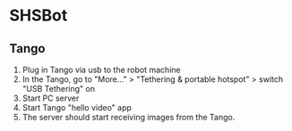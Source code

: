 # SHSBot

## Tango

1. Plug in Tango via usb to the robot machine
2. In the Tango, go to "More..." > "Tethering & portable hotspot" > switch "USB Tethering" on
3. Start PC server
4. Start Tango "hello video" app
5. The server should start receiving images from the Tango.
